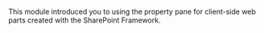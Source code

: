 This module introduced you to using the property pane for client-side web parts created with the SharePoint Framework.
